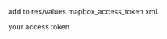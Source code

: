 
add to res/values mapbox_access_token.xml.

<?xml version="1.0" encoding="utf-8"?>
<resources xmlns:tools="http://schemas.android.com/tools">
    <string name="mapbox_access_token" translatable="false" tools:ignore="UnusedResources">your access token</string>
</resources>
